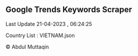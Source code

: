 

## Google Trends Keywords Scraper 
 
Last Update 21-04-2023 , 06:24:25

Country List :
VIETNAM.json



© Abdul Muttaqin 
